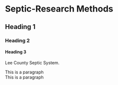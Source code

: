 # Septic-Research Methods

## Heading 1

### Heading 2

#### Heading 3

Lee County Septic System.        

This is a paragraph         
This is a paragraph

